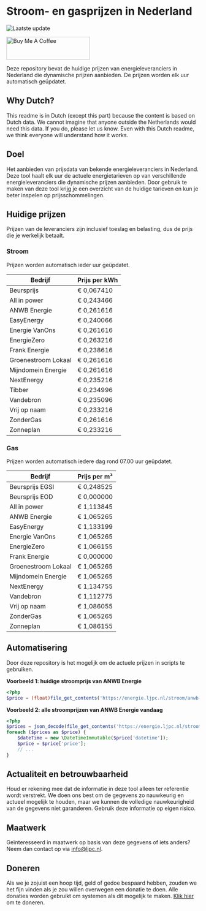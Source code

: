 # Stroom- en gasprijzen in Nederland

![Laatste update](https://img.shields.io/badge/laatste%20update-2024--03--04%2002%3A00%20CET-brightgreen)

<a href="https://www.buymeacoffee.com/Lars-" target="_blank"><img src="https://cdn.buymeacoffee.com/buttons/v2/default-orange.png" alt="Buy Me A Coffee" height="60" style="height: 60px !important;width: 217px !important;" ></a>

Deze repository bevat de huidige prijzen van energieleveranciers in Nederland die dynamische prijzen aanbieden. De prijzen worden elk uur automatisch geüpdatet.

## Why Dutch?

This readme is in Dutch (except this part) because the content is based on Dutch data. We cannot imagine that anyone outside the Netherlands would need this data. If you do, please let us know. Even with this Dutch readme, we think
everyone will understand how it works.

## Doel

Het aanbieden van prijsdata van bekende energieleveranciers in Nederland. Deze tool haalt elk uur de actuele energietarieven op van verschillende energieleveranciers die dynamische prijzen aanbieden. Door gebruik te maken van deze tool
krijg je een overzicht van de huidige tarieven en kun je beter inspelen op prijsschommelingen.

## Huidige prijzen

Prijzen van de leveranciers zijn inclusief toeslag en belasting, dus de prijs die je werkelijk betaalt.

### Stroom

Prijzen worden automatisch ieder uur geüpdatet.

 Bedrijf | Prijs per kWh 
---------|---------------
Beursprijs | € 0,067410
All in power | € 0,243466
ANWB Energie | € 0,261616
EasyEnergy | € 0,240066
Energie VanOns | € 0,261616
EnergieZero | € 0,263216
Frank Energie | € 0,238616
Groenestroom Lokaal | € 0,261616
Mijndomein Energie | € 0,261616
NextEnergy | € 0,235216
Tibber | € 0,234996
Vandebron | € 0,235096
Vrij op naam | € 0,233216
ZonderGas | € 0,261616
Zonneplan | € 0,233216


### Gas

Prijzen worden automatisch iedere dag rond 07.00 uur geüpdatet.

 Bedrijf | Prijs per m³ 
---------|--------------
Beursprijs EGSI | € 0,248525
Beursprijs EOD | € 0,000000
All in power | € 1,113845
ANWB Energie | € 1,065265
EasyEnergy | € 1,133199
Energie VanOns | € 1,065265
EnergieZero | € 1,066155
Frank Energie | € 0,000000
Groenestroom Lokaal | € 1,065265
Mijndomein Energie | € 1,065265
NextEnergy | € 1,134755
Vandebron | € 1,112775
Vrij op naam | € 1,086055
ZonderGas | € 1,065265
Zonneplan | € 1,086155


## Automatisering

Door deze repository is het mogelijk om de actuele prijzen in scripts te gebruiken.

**Voorbeeld 1: huidige stroomprijs van ANWB Energie**

```php
<?php
$price = (float)file_get_contents('https://energie.ljpc.nl/stroom/anwb-energie-nu.txt');

```

**Voorbeeld 2: alle stroomprijzen van ANWB Energie vandaag**

```php
<?php
$prices = json_decode(file_get_contents('https://energie.ljpc.nl/stroom/all-in-power-vandaag.json'),true);
foreach ($prices as $price) {
    $dateTime = new \DateTimeImmutable($price['datetime']);
    $price = $price['price'];
    // ...
}
```

## Actualiteit en betrouwbaarheid

Houd er rekening mee dat de informatie in deze tool alleen ter referentie wordt verstrekt. We doen ons best om de gegevens zo nauwkeurig en actueel mogelijk te houden, maar we kunnen de volledige nauwkeurigheid van de gegevens niet
garanderen. Gebruik deze informatie op eigen risico.

## Maatwerk

Geïnteresseerd in maatwerk op basis van deze gegevens of iets anders? Neem dan contact op
via [info@ljpc.nl](mailto:info@ljpc.nl?subject=Energie%20prijzen).

## Doneren

Als we je zojuist een hoop tijd, geld of gedoe bespaard hebben, zouden we het fijn vinden als je zou willen overwegen een
donatie te doen. Alle donaties worden gebruikt om systemen als dit mogelijk te
maken. [Klik hier](https://www.buymeacoffee.com/Lars-) om te doneren.
